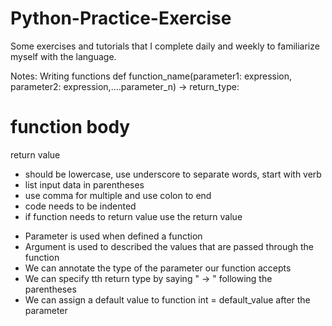 # Python-Practice-Exercise
Some exercises and tutorials that I complete daily and weekly to familiarize myself with the language.

Notes: 
Writing functions
def function_name(parameter1: expression, parameter2: expression,....parameter_n) -> return_type:
# function body
return value
- should be lowercase, use underscore to separate words, start with verb
- list input data in parentheses
- use comma for multiple and use colon to end
- code needs to be indented
- if function needs to return value use the return value
* Parameter is used when defined a function
* Argument is used to described the values that are passed through the function
* We can annotate the type of the parameter our function accepts
* We can specify tth return type by saying " -> " following the parentheses
* We can assign a default value to function int = default_value after the parameter
